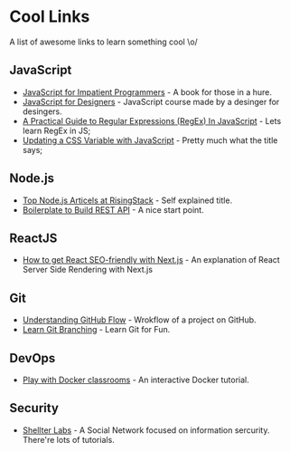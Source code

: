 # Cool Links

A list of awesome links to learn something cool \o/

## JavaScript

* [JavaScript for Impatient Programmers](http://exploringjs.com/impatient-js/index.html) - A book for those in a hure.
* [JavaScript for Designers](http://jsfordesigners.davemart.in/) - JavaScript course made by a desinger for desingers.
* [A Practical Guide to Regular Expressions (RegEx) In JavaScript](https://blog.bitsrc.io/a-beginners-guide-to-regular-expressions-regex-in-javascript-9c58feb27eb4) - Lets learn RegEx in JS;
* [Updating a CSS Variable with JavaScript](https://css-tricks.com/updating-a-css-variable-with-javascript/) - Pretty much what the title says;

## Node.js

* [Top Node.js Articels at RisingStack](https://blog.risingstack.com/top-nodejs-microservices-articles-risingstack/) - Self explained title. 
* [Boilerplate to Build REST API](https://github.com/danielfsousa/express-rest-es2017-boilerplate?files=1) - A nice start point.

## ReactJS

* [How to get React SEO-friendly with Next.js](https://prismic.io/blog/seo-with-react-and-nextjs) - An explanation of React Server Side Rendering with Next.js

## Git

* [Understanding GitHub Flow](https://guides.github.com/introduction/flow/) - Wrokflow of a project on GitHub.
* [Learn Git Branching](https://learngitbranching.js.org/) - Learn Git for Fun.

## DevOps

* [Play with Docker classrooms](https://training.play-with-docker.com/) - An interactive Docker tutorial.

## Security 

* [Shellter Labs](https://shellterlabs.com/) - A Social Network focused on information sercurity. There're lots of tutorials.
